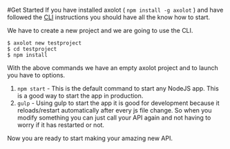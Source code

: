 #Get Started
If you have installed axolot ( `npm install -g axolot` ) and have followed the [CLI](docs/cli.md) instructions you should have all the know how to start.

We have to create a new project and we are going to use the CLI.

```
$ axolot new testproject
$ cd testproject
$ npm install
```

With the above commands we have an empty axolot project and to launch you have to options.

1. `npm start` - This is the default command to start any NodeJS app. This is a good way to start the app in production.
2. `gulp` - Using gulp to start the app it is good for development because it reloads/restart automatically after every js file change. So when you modify something you can just call your API again and not having to worry if it has restarted or not.

Now you are ready to start making your amazing new API.